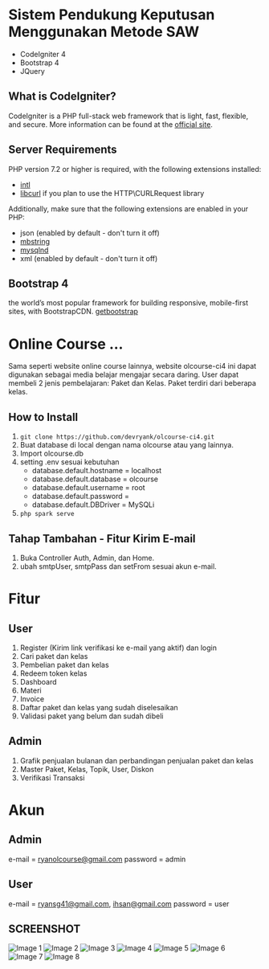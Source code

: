 # Sistem Pendukung Keputusan Menggunakan Metode SAW
- CodeIgniter 4
- Bootstrap 4
- JQuery

## What is CodeIgniter?

CodeIgniter is a PHP full-stack web framework that is light, fast, flexible, and secure. 
More information can be found at the [official site](http://codeigniter.com).

## Server Requirements

PHP version 7.2 or higher is required, with the following extensions installed: 

- [intl](http://php.net/manual/en/intl.requirements.php)
- [libcurl](http://php.net/manual/en/curl.requirements.php) if you plan to use the HTTP\CURLRequest library

Additionally, make sure that the following extensions are enabled in your PHP:

- json (enabled by default - don't turn it off)
- [mbstring](http://php.net/manual/en/mbstring.installation.php)
- [mysqlnd](http://php.net/manual/en/mysqlnd.install.php)
- xml (enabled by default - don't turn it off)

## Bootstrap 4

the world’s most popular framework for building responsive, mobile-first sites, with BootstrapCDN.
[getbootstrap](http://getbootstrap.com)


# Online Course ...

Sama seperti website online course lainnya, website olcourse-ci4 ini dapat digunakan sebagai media belajar mengajar secara daring. User dapat membeli 2 jenis pembelajaran: Paket dan Kelas. Paket terdiri dari beberapa kelas.

## How to Install
1. `git clone https://github.com/devryank/olcourse-ci4.git`
2. Buat database di local dengan nama olcourse atau yang lainnya.
3. Import olcourse.db
4. setting .env sesuai kebutuhan
 	- database.default.hostname = localhost
	- database.default.database = olcourse
	- database.default.username = root
	- database.default.password =
	- database.default.DBDriver = MySQLi
5. `php spark serve`

## Tahap Tambahan - Fitur Kirim E-mail
1. Buka Controller Auth, Admin, dan Home.
2. ubah smtpUser, smtpPass dan setFrom sesuai akun e-mail.

# Fitur

## User
1. Register (Kirim link verifikasi ke e-mail yang aktif) dan login
2. Cari paket dan kelas
3. Pembelian paket dan kelas
4. Redeem token kelas
5. Dashboard
6. Materi
7. Invoice
8. Daftar paket dan kelas yang sudah diselesaikan
9. Validasi paket yang belum dan sudah dibeli

## Admin
1. Grafik penjualan bulanan dan perbandingan penjualan paket dan kelas
2. Master Paket, Kelas, Topik, User, Diskon
3. Verifikasi Transaksi

# Akun
## Admin
e-mail = ryanolcourse@gmail.com
password = admin

## User
e-mail = ryansg41@gmail.com, ihsan@gmail.com
password = user

## SCREENSHOT
![Image 1](https://imgur.com/Aka6B0p.png)
![Image 2](https://imgur.com/fmVx2Tq.png)
![Image 3](https://imgur.com/UCmmukW.png)
![Image 4](https://imgur.com/J03PIIi.png)
![Image 5](https://imgur.com/3KAhEkh.png)
![Image 6](https://imgur.com/xa5fa0H.png)
![Image 7](https://imgur.com/nWgZubU.png)
![Image 8](https://imgur.com/9INPMPa.png)